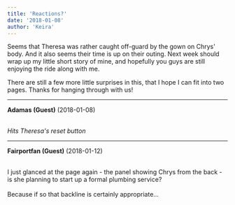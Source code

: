 ```yaml
---
title: 'Reactions?'
date: '2018-01-08'
author: 'Keira'
---
```


<p>Seems that Theresa was rather caught off-guard by the gown on Chrys' body. And it also seems their time is up on their outing. Next week should wrap up my little short story of mine, and hopefully you guys are still enjoying the ride along with me.</p><p>There are still a few more little surprises in this, that I hope I can fit into two pages. Thanks for hanging through with us!</p>

---
**Adamas (Guest)** (2018-01-08)

<br> *Hits Theresa's reset button*<br>

---
**Fairportfan (Guest)** (2018-01-12)

<br> I just glanced at the page again - the panel showing Chrys from the back - is she planning to start up a formal plumbing service?<br><br>Because if so that backline is certainly appropriate...<br>

